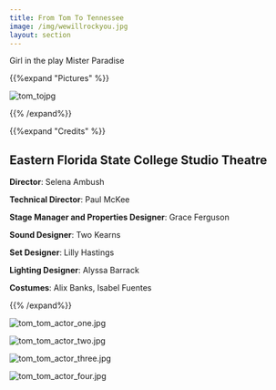 ```yaml
---
title: From Tom To Tennessee
image: /img/wewillrockyou.jpg
layout: section
---
```




Girl in the play Mister Paradise

{{%expand "Pictures" %}}

![tom_tojpg](/tom_to.jpg)


{{% /expand%}}

{{%expand "Credits" %}}

## Eastern Florida State College Studio Theatre

**Director**: Selena Ambush

**Technical Director**: Paul McKee

**Stage Manager and Properties Designer**: Grace Ferguson

**Sound Designer**: Two Kearns

**Set Designer**: Lilly Hastings

**Lighting Designer**: Alyssa Barrack

**Costumes**: Alix Banks, Isabel Fuentes

{{% /expand%}}

![tom_tom_actor_one.jpg](/tom_to_actor_one.jpg)

![tom_tom_actor_two.jpg](/tom_to_actor_two.jpg)

![tom_tom_actor_three.jpg](/tom_to_actor_three.jpg)

![tom_tom_actor_four.jpg](/tom_to_actor_four.jpg)

